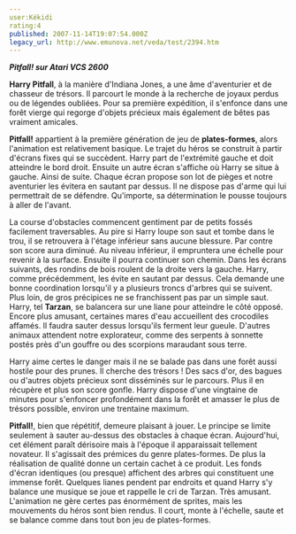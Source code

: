 ```yaml
---
user:Kékidi
rating:4
published: 2007-11-14T19:07:54.000Z
legacy_url: http://www.emunova.net/veda/test/2394.htm
---
```

**_Pitfall! sur Atari VCS 2600_**  

  

**Harry Pitfall**, à la manière d'Indiana Jones, a une âme d'aventurier et de chasseur de trésors. Il parcourt le monde à la recherche de joyaux perdus ou de légendes oubliées. Pour sa première expédition, il s'enfonce dans une forêt vierge qui regorge d'objets précieux mais également de bêtes pas vraiment amicales.  

  

**Pitfall!** appartient à la première génération de jeu de **plates-formes**, alors l'animation est relativement basique. Le trajet du héros se construit à partir d'écrans fixes qui se succèdent. Harry part de l'extrémité gauche et doit atteindre le bord droit. Ensuite un autre écran s'affiche où Harry se situe à gauche. Ainsi de suite. Chaque écran propose son lot de pièges et notre aventurier les évitera en sautant par dessus. Il ne dispose pas d'arme qui lui permettrait de se défendre. Qu'importe, sa détermination le pousse toujours à aller de l'avant.  

  

La course d'obstacles commencent gentiment par de petits fossés facilement traversables. Au pire si Harry loupe son saut et tombe dans le trou, il se retrouvera à l'étage inférieur sans aucune blessure. Par contre son score aura diminué. Au niveau inférieur, il empruntera une échelle pour revenir à la surface. Ensuite il pourra continuer son chemin. Dans les écrans suivants, des rondins de bois roulent de la droite vers la gauche. Harry, comme précédemment, les évite en sautant par dessus. Cela demande une bonne coordination lorsqu'il y a plusieurs troncs d'arbres qui se suivent. Plus loin, de gros précipices ne se franchissent pas par un simple saut. Harry, tel **Tarzan**, se balancera sur une liane pour atteindre le côté opposé. Encore plus amusant, certaines mares d'eau accueillent des crocodiles affamés. Il faudra sauter dessus lorsqu'ils ferment leur gueule. D'autres animaux attendent notre explorateur, comme des serpents à sonnette postés près d'un gouffre ou des scorpions maraudant sous terre.  

  

Harry aime certes le danger mais il ne se balade pas dans une forêt aussi hostile pour des prunes. Il cherche des trésors ! Des sacs d'or, des bagues ou d'autres objets précieux sont disséminés sur le parcours. Plus il en récupère et plus son score gonfle. Harry dispose d'une vingtaine de minutes pour s'enfoncer profondément dans la forêt et amasser le plus de trésors possible, environ une trentaine maximum.  

  

**Pitfall!**, bien que répétitif, demeure plaisant à jouer. Le principe se limite seulement à sauter au-dessus des obstacles à chaque écran. Aujourd'hui, cet élément paraît dérisoire mais à l'époque il apparaissait tellement novateur. Il s'agissait des prémices du genre plates-formes. De plus la réalisation de qualité donne un certain cachet à ce produit. Les fonds d'écran identiques (ou presque) affichent des arbres qui constituent une immense forêt. Quelques lianes pendent par endroits et quand Harry s'y balance une musique se joue et rappelle le cri de Tarzan. Très amusant. L'animation ne gère certes pas énormément de sprites, mais les mouvements du héros sont bien rendus. Il court, monte à l'échelle, saute et se balance comme dans tout bon jeu de plates-formes.